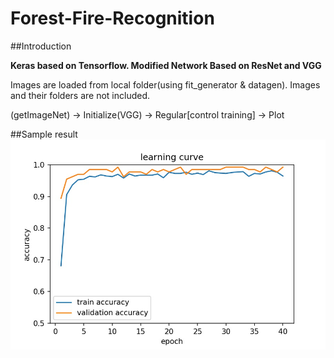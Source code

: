 # Forest-Fire-Recognition 
##Introduction

**Keras based on Tensorflow. Modified Network Based on ResNet and VGG**

Images are loaded from local folder(using fit_generator & datagen). Images and their folders are not included.

(getImageNet) -> Initialize(VGG) -> Regular[control training] -> Plot

##Sample result
![image](https://github.com/whjdarking/Forest-Fire-Recognition/blob/master/6.jpg)
